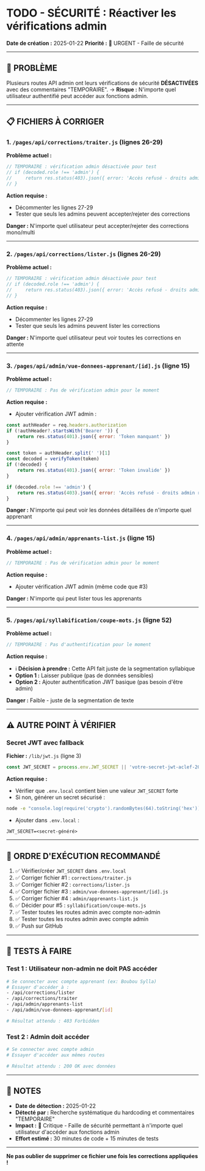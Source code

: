 # TODO - SÉCURITÉ : Réactiver les vérifications admin

**Date de création :** 2025-01-22
**Priorité :** 🔴 URGENT - Faille de sécurité

---

## 🔴 PROBLÈME

Plusieurs routes API admin ont leurs vérifications de sécurité **DÉSACTIVÉES** avec des commentaires "TEMPORAIRE".
→ **Risque :** N'importe quel utilisateur authentifié peut accéder aux fonctions admin.

---

## 📋 FICHIERS À CORRIGER

### 1. `/pages/api/corrections/traiter.js` (lignes 26-29)

**Problème actuel :**
```javascript
// TEMPORAIRE : vérification admin désactivée pour test
// if (decoded.role !== 'admin') {
//     return res.status(403).json({ error: 'Accès refusé - droits admin requis' })
// }
```

**Action requise :**
- Décommenter les lignes 27-29
- Tester que seuls les admins peuvent accepter/rejeter des corrections

**Danger :** N'importe quel utilisateur peut accepter/rejeter des corrections mono/multi

---

### 2. `/pages/api/corrections/lister.js` (lignes 26-29)

**Problème actuel :**
```javascript
// TEMPORAIRE : vérification admin désactivée pour test
// if (decoded.role !== 'admin') {
//     return res.status(403).json({ error: 'Accès refusé - droits admin requis' })
// }
```

**Action requise :**
- Décommenter les lignes 27-29
- Tester que seuls les admins peuvent lister les corrections

**Danger :** N'importe quel utilisateur peut voir toutes les corrections en attente

---

### 3. `/pages/api/admin/vue-donnees-apprenant/[id].js` (ligne 15)

**Problème actuel :**
```javascript
// TEMPORAIRE : Pas de vérification admin pour le moment
```

**Action requise :**
- Ajouter vérification JWT admin :
```javascript
const authHeader = req.headers.authorization
if (!authHeader?.startsWith('Bearer ')) {
    return res.status(401).json({ error: 'Token manquant' })
}

const token = authHeader.split(' ')[1]
const decoded = verifyToken(token)
if (!decoded) {
    return res.status(401).json({ error: 'Token invalide' })
}

if (decoded.role !== 'admin') {
    return res.status(403).json({ error: 'Accès refusé - droits admin requis' })
}
```

**Danger :** N'importe qui peut voir les données détaillées de n'importe quel apprenant

---

### 4. `/pages/api/admin/apprenants-list.js` (ligne 15)

**Problème actuel :**
```javascript
// TEMPORAIRE : Pas de vérification admin pour le moment
```

**Action requise :**
- Ajouter vérification JWT admin (même code que #3)

**Danger :** N'importe qui peut lister tous les apprenants

---

### 5. `/pages/api/syllabification/coupe-mots.js` (ligne 52)

**Problème actuel :**
```javascript
// TEMPORAIRE : Pas d'authentification pour le moment
```

**Action requise :**
- ℹ️ **Décision à prendre :** Cette API fait juste de la segmentation syllabique
- **Option 1 :** Laisser publique (pas de données sensibles)
- **Option 2 :** Ajouter authentification JWT basique (pas besoin d'être admin)

**Danger :** Faible - juste de la segmentation de texte

---

## ⚠️ AUTRE POINT À VÉRIFIER

### Secret JWT avec fallback

**Fichier :** `/lib/jwt.js` (ligne 3)

```javascript
const JWT_SECRET = process.env.JWT_SECRET || 'votre-secret-jwt-aclef-2024'
```

**Action requise :**
- Vérifier que `.env.local` contient bien une valeur `JWT_SECRET` forte
- Si non, générer un secret sécurisé :
```bash
node -e "console.log(require('crypto').randomBytes(64).toString('hex'))"
```
- Ajouter dans `.env.local` :
```
JWT_SECRET=<secret-généré>
```

---

## 📝 ORDRE D'EXÉCUTION RECOMMANDÉ

1. ✅ Vérifier/créer `JWT_SECRET` dans `.env.local`
2. ✅ Corriger fichier #1 : `corrections/traiter.js`
3. ✅ Corriger fichier #2 : `corrections/lister.js`
4. ✅ Corriger fichier #3 : `admin/vue-donnees-apprenant/[id].js`
5. ✅ Corriger fichier #4 : `admin/apprenants-list.js`
6. ✅ Décider pour #5 : `syllabification/coupe-mots.js`
7. ✅ Tester toutes les routes admin avec compte non-admin
8. ✅ Tester toutes les routes admin avec compte admin
9. ✅ Push sur GitHub

---

## 🧪 TESTS À FAIRE

### Test 1 : Utilisateur non-admin ne doit PAS accéder
```bash
# Se connecter avec compte apprenant (ex: Boubou Sylla)
# Essayer d'accéder à :
- /api/corrections/lister
- /api/corrections/traiter
- /api/admin/apprenants-list
- /api/admin/vue-donnees-apprenant/[id]

# Résultat attendu : 403 Forbidden
```

### Test 2 : Admin doit accéder
```bash
# Se connecter avec compte admin
# Essayer d'accéder aux mêmes routes

# Résultat attendu : 200 OK avec données
```

---

## 📌 NOTES

- **Date de détection :** 2025-01-22
- **Détecté par :** Recherche systématique du hardcoding et commentaires "TEMPORAIRE"
- **Impact :** 🔴 Critique - Faille de sécurité permettant à n'importe quel utilisateur d'accéder aux fonctions admin
- **Effort estimé :** 30 minutes de code + 15 minutes de tests

---

**Ne pas oublier de supprimer ce fichier une fois les corrections appliquées !**
